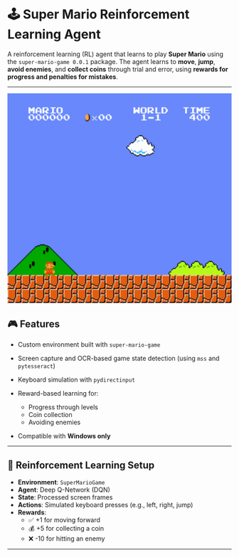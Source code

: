 # 🕹️ Super Mario Reinforcement Learning Agent

A reinforcement learning (RL) agent that learns to play **Super Mario** using the `super-mario-game 0.0.1` package. The agent learns to **move**, **jump**, **avoid enemies**, and **collect coins** through trial and error, using **rewards for progress and penalties for mistakes**.

---
<p align="center">
  <img src="https://github.com/dohaaymann/Super-Mario-With-Reinforcement-Learning/raw/main/super%20mario.gif" alt="Training Preview" width="600"/>
</p>

## 🎮 Features

- Custom environment built with `super-mario-game`
- Screen capture and OCR-based game state detection (using `mss` and `pytesseract`)
- Keyboard simulation with `pydirectinput`
- Reward-based learning for:

  - Progress through levels
  - Coin collection
  - Avoiding enemies
- Compatible with **Windows only**

---

## 🧠 Reinforcement Learning Setup

- **Environment**: `SuperMarioGame`
- **Agent**: Deep Q-Network (DQN)
- **State**: Processed screen frames
- **Actions**: Simulated keyboard presses (e.g., left, right, jump)
- **Rewards**:
  - ✅ +1 for moving forward
  - 💰 +5 for collecting a coin
  - ❌ -10 for hitting an enemy

---

